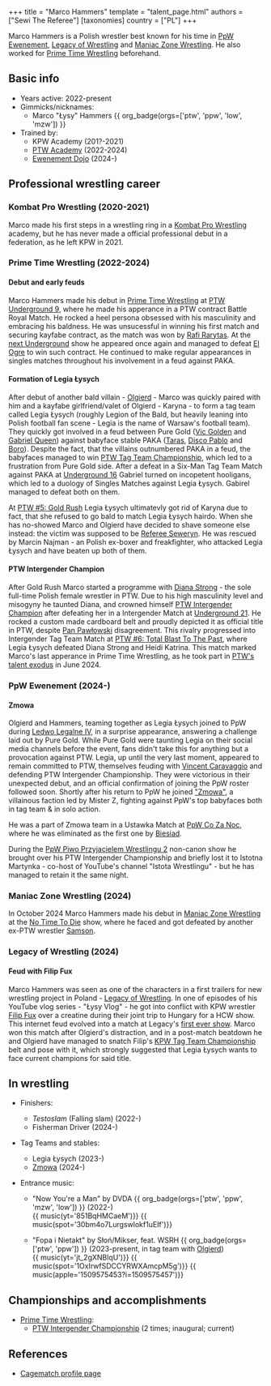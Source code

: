 +++
title = "Marco Hammers"
template = "talent_page.html"
authors = ["Sewi The Referee"]
[taxonomies]
country = ["PL"]
+++

Marco Hammers is a Polish wrestler best known for his time in [PpW Ewenement](@/o/ppw.md), [Legacy of Wrestling](@/o/low.md) and [Maniac Zone Wrestling](@/o/mzw.md). He also worked for [Prime Time Wrestling](@/o/ptw.md) beforehand.

## Basic info

* Years active: 2022-present
* Gimmicks/nicknames:
  - Marco "Łysy" Hammers {{ org_badge(orgs=['ptw', 'ppw', 'low', 'mzw']) }}
* Trained by:
  - KPW Academy (201?-2021)
  - [PTW Academy](@/o/ptw-academy.md) (2022-2024)
  - [Ewenement Dojo](@/o/ewenement-dojo.md) (2024-)
 
## Professional wrestling career 

### Kombat Pro Wrestling (2020-2021)

Marco made his first steps in a wrestling ring in a [Kombat Pro Wrestling](@/o/kpw.md) academy, but he has never made a official professional debut in a federation, as he left KPW in 2021.

### Prime Time Wrestling (2022-2024)

#### Debut and early feuds

Marco Hammers made his debut in [Prime Time Wrestling](@/o/ptw.md) at [PTW Underground 9](@/e/ptw/2022-10-30-ptw-underground-9.md), where he made his apperance in a PTW contract Battle Royal Match. He rocked a heel persona obsessed with his masculinity and embracing his baldness. He was unsucessful in winning his first match and securing kayfabe contract, as the match was won by [Rafi Rarytas](@/w/rafi.md). At the [next Underground](@/e/ptw/2023-01-28-ptw-underground-10.md) show he appeared once again and managed to defeat [El Ogre](@/w/olgierd.md) to win such contract. He continued to make regular appearances in singles matches throughout his involvement in a feud against PAKA.

#### Formation of Legia Łysych

After debut of another bald villain - [Olgierd](@/w/olgierd.md) - Marco was quickly paired with him and a kayfabe girlfriend/valet of Olgierd - Karyna - to form a tag team called Legia Łysych (roughly Legion of the Bald, but heavily leaning into Polish football fan scene - Legia is the name of Warsaw's football team). They quickly got involved in a feud between Pure Gold ([Vic Golden](@/w/vic-golden.md) and [Gabriel Queen](@/w/gabriel-queen.md)) against babyface stable PAKA ([Taras](@/w/taras.md), [Disco Pablo](@/w/disco-pablo.md) and [Boro](@/w/boro.md)). Despite the fact, that the villains outnumbered PAKA in a feud, the babyfaces managed to win [PTW Tag Team Championship](@/c/ptw-tag-team-championship.md), which led to a frustration from Pure Gold side. After a defeat in a Six-Man Tag Team Match against PAKA at [Underground 16](@/e/ptw/2023-07-30-ptw-underground-16.md) Gabriel turned on incopetent hooligans, which led to a duology of Singles Matches against Legia Łysych. Gabirel managed to defeat both on them. 

At [PTW #5: Gold Rush](@/e/ptw/2024-02-03-ptw-5-gold-rush.md) Legia Łysych ultimatevly got rid of Karyna due to fact, that she refused to go bald to match Legia Łysych hairdo. When she has no-showed Marco and Olgierd have decided to shave someone else instead: the victim was supposed to be [Referee Seweryn](@/w/sedzia-seweryn.md). He was rescued by Marcin Najman - an Polish ex-boxer and freakfighter, who attacked Legia Łysych and have beaten up both of them. 

#### PTW Intergender Champion

After Gold Rush Marco started a programme with [Diana Strong](@/w/diana-strong.md) - the sole full-time Polish female wrestler in PTW. Due to his high masculinity level and misogyny he taunted Diana, and crowned himself [PTW Intergender Champion](@/c/ptw-intergender-championship.md) after defeating her in a Intergender Match at [Underground 21](@/e/ptw/2024-04-13-ptw-underground-21.md). He rocked a custom made cardboard belt and proudly depicted it as official title in PTW, despite [Pan Pawłowski](@/w/pan-pawlowski.md) disagreement. This rivalry progressed into Intergender Tag Team Match at [PTW #6: Total Blast To The Past](@/e/ptw/2024-05-11-ptw-6.md), where Legia Łysych defeated Diana Strong and Heidi Katrina. This match marked Marco's last apperance in Prime Time Wrestling, as he took part in [PTW's talent exodus](@/a/ptw-exits.md) in June 2024. 

### PpW Ewenement (2024-)

#### Zmowa

Olgierd and Hammers, teaming together as Legia Łysych joined to PpW during [Ledwo Legalne IV](@/e/ppw/2024-06-08-ppw-ledwo-legalne-4.md), in a surprise appearance, answering a challenge laid out by Pure Gold. While Pure Gold were taunting Legia on their social media channels before the event, fans didn't take this for anything but a provocation against PTW. Legia, up until the very last moment, appeared to remain committed to PTW, themselves feuding with [Vincent Caravaggio](@/w/vincent-caravaggio.md) and defending PTW Intergender Championship. They were victorious in their unexpected debut, and an official confirmation of joining the PpW roster followed soon. Shortly after his return to PpW he joined ["Zmowa"](@/a/the-collusion.md), a villainous faction led by Mister Z, fighting against PpW's top babyfaces both in tag team & in solo action.

He was a part of Zmowa team in a Ustawka Match at [PpW Co Za Noc](@/e/ppw/2024-10-26-ppw-co-za-noc.md), where he was eliminated as the first one by [Biesiad](@/w/biesiad.md).

During the [PpW Piwo Przyjacielem Wrestlingu 2](@/e/ppw/2024-11-15-ppw-piwo-przyjacielem-wrestlingu-2.md) non-canon show he brought over his PTW Intergender Championship and briefly lost it to Istotna Martynka - co-host of YouTube's channel "Istota Wrestlingu" - but he has managed to retain it the same night.

### Maniac Zone Wrestling (2024)

In October 2024 Marco Hammers made his debut in [Maniac Zone Wrestling](@/o/mzw.md) at the [No Time To Die](@/e/mzw/2024-10-12-mzw-no-time-to-die.md) show, where he faced and got defeated by another ex-PTW wrestler [Samson](@/w/samson.md).

### Legacy of Wrestling (2024)

#### Feud with Filip Fux

Marco Hammers was seen as one of the characters in a first trailers for new wrestling project in Poland - [Legacy of Wrestling](@/o/low.md). In one of episodes of his YouTube vlog series - "Łysy Vlog" - he got into conflict with KPW wrestler [Filip Fux](@/w/filip-fux.md) over a creatine during their joint trip to Hungary for a HCW show. This internet feud evolved into a match at Legacy's [first ever show](@/e/low/2024-12-01-low-1.md). Marco won this match after Olgierd's distraction, and in a post-match beatdown he and Olgierd have managed to snatch Filip's [KPW Tag Team Championship](@/c/kpw-tag-team-championship.md) belt and pose with it, which strongly suggested that Legia Łysych wants to face current champions for said title.

## In wrestling

* Finishers:
  - _Testoslam_ (Falling slam) (2022-)
  - Fisherman Driver (2024-)
    
* Tag Teams and stables:
  - Legia Łysych (2023-)
  - [Zmowa](@/a/the-collusion.md) (2024-)

* Entrance music:
  - "Now You're a Man" by DVDA
  {{ org_badge(orgs=['ptw', 'ppw', 'mzw', 'low']) }} (2022-) <br>
  {{ music(yt='851BqHMCaeM')}}
  {{ music(spot='30bm4o7Lurgswlokf1uEIf')}}
  
  - "Fopa i Nietakt" by Słoń/Mikser, feat. WSRH
 {{ org_badge(orgs=['ptw', 'ppw']) }} (2023-present, in tag team with [Olgierd](@/w/olgierd.md)) <br>
 {{ music(yt='jt_2gXNBlqU')}}
 {{ music(spot='1OxIrwfSDCCYRWXAmcpM5g')}}
 {{ music(apple='1509575453?i=1509575457')}}

## Championships and accomplishments

* [Prime Time Wrestling](@/o/ptw.md):
  - [PTW Intergender Championship](@/c/ptw-intergender-championship.md) (2 times; inaugural; current)

## References

* [Cagematch profile page](https://www.cagematch.net/?id=2&nr=26808)
